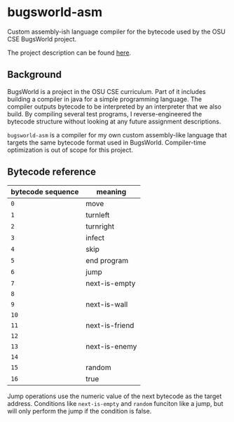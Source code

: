 # bugsworld-asm

Custom assembly-ish language compiler for the bytecode used by the OSU CSE BugsWorld project.

The project description can be found [here](http://web.cse.ohio-state.edu/software/2231/web-sw2/readings/bugs-world.html).

## Background

BugsWorld is a project in the OSU CSE curriculum. Part of it includes building a compiler in java for a simple programming language. The compiler outputs bytecode to be interpreted by an interpreter that we also build. By compiling several test programs, I reverse-engineered the bytecode structure without looking at any future assignment descriptions.

`bugsworld-asm` is a compiler for my own custom assembly-like language that targets the same bytecode format used in BugsWorld. Compiler-time optimization is out of scope for this project.

## Bytecode reference

| bytecode sequence | meaning        |
| ----------------- | -------------- |
| `0`               | move           |
| `1`               | turnleft       |
| `2`               | turnright      |
| `3`               | infect         |
| `4`               | skip           |
| `5`               | end program    |
| `6`               | jump           |
| `7`               | next-is-empty  |
| `8`               |                |
| `9`               | next-is-wall   |
| `10`              |                |
| `11`              | next-is-friend |
| `12`              |                |
| `13`              | next-is-enemy  |
| `14`              |                |
| `15`              | random         |
| `16`              | true           |

Jump operations use the numeric value of the next bytecode as the target address.
Conditions like `next-is-empty` and `random` funciton like a jump, but will only perform the jump if the condition is false.
